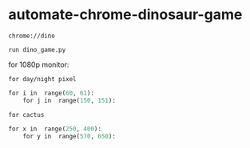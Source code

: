 # automate-chrome-dinosaur-game


```chrome://dino```

```run dino_game.py```

for 1080p monitor:

```for day/night pixel```
```def
for i in  range(60, 61):
	for j in  range(150, 151):
```
```for cactus```
```def
for x in  range(250, 400):
	for y in  range(570, 650):
```

